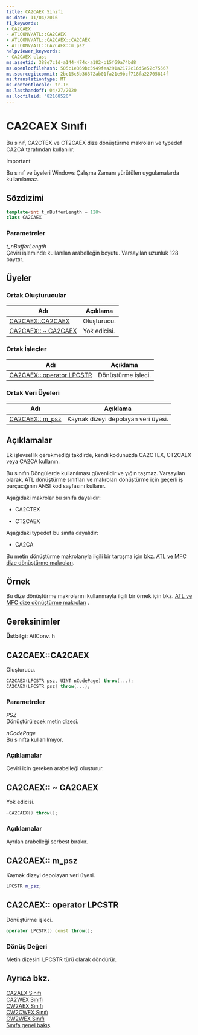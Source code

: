 ```yaml
---
title: CA2CAEX Sınıfı
ms.date: 11/04/2016
f1_keywords:
- CA2CAEX
- ATLCONV/ATL::CA2CAEX
- ATLCONV/ATL::CA2CAEX::CA2CAEX
- ATLCONV/ATL::CA2CAEX::m_psz
helpviewer_keywords:
- CA2CAEX class
ms.assetid: 388e7c1d-a144-474c-a182-b15f69a74bd8
ms.openlocfilehash: 505c1e369bc5949fea291a2172c16d5e52c75567
ms.sourcegitcommit: 2bc15c5b36372ab01fa21e9bcf718fa22705814f
ms.translationtype: MT
ms.contentlocale: tr-TR
ms.lasthandoff: 04/27/2020
ms.locfileid: "82168520"
---
```

# <a name="ca2caex-class"></a>CA2CAEX Sınıfı

Bu sınıf, CA2CTEX ve CT2CAEX dize dönüştürme makroları ve typedef CA2CA tarafından kullanılır.

> [!IMPORTANT]
> Bu sınıf ve üyeleri Windows Çalışma Zamanı yürütülen uygulamalarda kullanılamaz.

## <a name="syntax"></a>Sözdizimi

```cpp
template<int t_nBufferLength = 128>
class CA2CAEX
```

### <a name="parameters"></a>Parametreler

*t_nBufferLength*<br/>
Çeviri işleminde kullanılan arabelleğin boyutu. Varsayılan uzunluk 128 bayttır.

## <a name="members"></a>Üyeler

### <a name="public-constructors"></a>Ortak Oluşturucular

|Adı|Açıklama|
|----------|-----------------|
|[CA2CAEX::CA2CAEX](#ca2caex)|Oluşturucu.|
|[CA2CAEX:: ~ CA2CAEX](#dtor)|Yok edicisi.|

### <a name="public-operators"></a>Ortak İşleçler

|Adı|Açıklama|
|----------|-----------------|
|[CA2CAEX:: operator LPCSTR](#operator_lpcstr)|Dönüştürme işleci.|

### <a name="public-data-members"></a>Ortak Veri Üyeleri

|Adı|Açıklama|
|----------|-----------------|
|[CA2CAEX:: m_psz](#m_psz)|Kaynak dizeyi depolayan veri üyesi.|

## <a name="remarks"></a>Açıklamalar

Ek işlevsellik gerekmediği takdirde, kendi kodunuzda CA2CTEX, CT2CAEX veya CA2CA kullanın.

Bu sınıfın Döngülerde kullanılması güvenlidir ve yığın taşmaz. Varsayılan olarak, ATL dönüştürme sınıfları ve makroları dönüştürme için geçerli iş parçacığının ANSI kod sayfasını kullanır.

Aşağıdaki makrolar bu sınıfa dayalıdır:

- CA2CTEX

- CT2CAEX

Aşağıdaki typedef bu sınıfa dayalıdır:

- CA2CA

Bu metin dönüştürme makrolarıyla ilgili bir tartışma için bkz. [ATL ve MFC dize dönüştürme makroları](string-conversion-macros.md).

## <a name="example"></a>Örnek

Bu dize dönüştürme makrolarını kullanmayla ilgili bir örnek için bkz. [ATL ve MFC dize dönüştürme makroları](string-conversion-macros.md) .

## <a name="requirements"></a>Gereksinimler

**Üstbilgi:** AtlConv. h

## <a name="ca2caexca2caex"></a><a name="ca2caex"></a>CA2CAEX::CA2CAEX

Oluşturucu.

```cpp
CA2CAEX(LPCSTR psz, UINT nCodePage) throw(...);
CA2CAEX(LPCSTR psz) throw(...);
```

### <a name="parameters"></a>Parametreler

*PSZ*<br/>
Dönüştürülecek metin dizesi.

*nCodePage*<br/>
Bu sınıfta kullanılmıyor.

### <a name="remarks"></a>Açıklamalar

Çeviri için gereken arabelleği oluşturur.

## <a name="ca2caexca2caex"></a><a name="dtor"></a>CA2CAEX:: ~ CA2CAEX

Yok edicisi.

```cpp
~CA2CAEX() throw();
```

### <a name="remarks"></a>Açıklamalar

Ayrılan arabelleği serbest bırakır.

## <a name="ca2caexm_psz"></a><a name="m_psz"></a>CA2CAEX:: m_psz

Kaynak dizeyi depolayan veri üyesi.

```cpp
LPCSTR m_psz;
```

## <a name="ca2caexoperator-lpcstr"></a><a name="operator_lpcstr"></a>CA2CAEX:: operator LPCSTR

Dönüştürme işleci.

```cpp
operator LPCSTR() const throw();
```

### <a name="return-value"></a>Dönüş Değeri

Metin dizesini LPCSTR türü olarak döndürür.

## <a name="see-also"></a>Ayrıca bkz.

[CA2AEX Sınıfı](../../atl/reference/ca2aex-class.md)<br/>
[CA2WEX Sınıfı](../../atl/reference/ca2wex-class.md)<br/>
[CW2AEX Sınıfı](../../atl/reference/cw2aex-class.md)<br/>
[CW2CWEX Sınıfı](../../atl/reference/cw2cwex-class.md)<br/>
[CW2WEX Sınıfı](../../atl/reference/cw2wex-class.md)<br/>
[Sınıfa genel bakış](../../atl/atl-class-overview.md)
